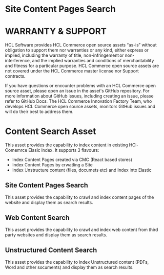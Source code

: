# Site Content Pages Search

# WARRANTY & SUPPORT

HCL Software provides HCL Commerce open source assets “as-is” without obligation to support them nor warranties or any kind, either express or implied, including the warranty of title, non-infringement or non-interference, and the implied warranties and conditions of merchantability and fitness for a particular purpose. HCL Commerce open source assets are not covered under the HCL Commerce master license nor Support contracts.

If you have questions or encounter problems with an HCL Commerce open source asset, please open an issue in the asset's GitHub repository. For more information about GitHub issues, including creating an issue, please refer to GitHub Docs. The HCL Commerce Innovation Factory Team, who develops HCL Commerce open source assets, monitors GitHub issues and will do their best to address them.

# Content Search Asset
This asset provides the capability to index content in existing HCl-Comemrce Elasic Index. It supports 3 flavours:
- Index Content Pages created via CMC (React based stores)
- Index Content Pages by crwatling a Site
- Index Unstructure content (files, documets etc) and Index into Elastic

## Site Content Pages Search
This asset provides the capability to crawl and index content pages of the website and display them as search results.

## Web Content Search
This asset provides the capability to crawl and index web content from third party websites and display them as search results.

## Unstructured Content Search
This asset provides the capability to index Unstructured content (PDFs, Word and other socuments) and display them as search results.

